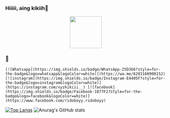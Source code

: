 ### Hiiiii, aing kikiih👋

<div id="header" align="center">
  <img src="https://media1.giphy.com/media/8WJw9kAG3wonu/giphy.webp?cid=82a1493bbaubrrss48uezdh2xc7xsguzw3dz432m5krxec9y&rid=giphy.webp&ct=g" width="100"/>
</div>

### 🚀


    [![Whatsapp](https://img.shields.io/badge/WhatsApp-25D366?style=for-the-badge&logo=whatsapp&logoColor=white)](https://wa.me/6283160908152) [![instagram](https://img.shields.io/badge/Instagram-E4405F?style=for-the-badge&logo=instagram&logoColor=white)](https://instagram.com/xyzkikiii__) [![facebook](https://img.shields.io/badge/Facebook-1877F2?style=for-the-badge&logo=facebook&logoColor=white)](https://www.facebook.com/ridoboyy.ridoboyy) 


[![Top Langs](https://github-readme-stats.vercel.app/api/top-langs/?username=kikii-xyz&layout=compact)](https://github.com/kikii-xyz/github-readme-stats)
![Anurag's GitHub stats](https://github-readme-stats.vercel.app/api?username=Kikii-XyZ&show_icons=true&theme=radical)
<!--
**Kikii-XyZ/Kikii-XyZ** is a ✨ _special_ ✨ repository because its `README.md` (this file) appears on your GitHub profile.

Here are some ideas to get you started:

- 🔭 I’m currently working on ...
- 🌱 I’m currently learning ...
- 👯 I’m looking to collaborate on ...
- 🤔 I’m looking for help with ...
- 💬 Ask me about ...
- 📫 How to reach me: ...
- 😄 Pronouns: ...
- ⚡ Fun fact: ...
-->

